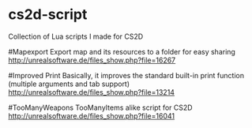 # cs2d-script
Collection of Lua scripts I made for CS2D

#Mapexport
Export map and its resources to a folder for easy sharing
http://unrealsoftware.de/files_show.php?file=16267

#Improved Print
Basically, it improves the standard built-in print function (multiple arguments and tab support)
http://unrealsoftware.de/files_show.php?file=13214

#TooManyWeapons
TooManyItems alike script for CS2D
http://unrealsoftware.de/files_show.php?file=16041
